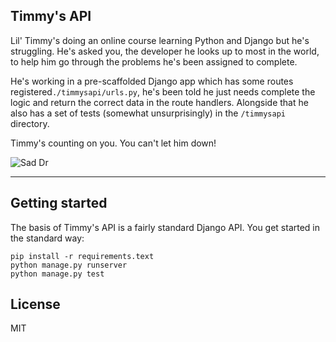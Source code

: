 ## Timmy's API

Lil' Timmy's doing an online course learning Python and Django but he's struggling. He's asked you, the developer he looks up to most in the world, to help him go through the problems he's been assigned to complete.

He's working in a pre-scaffolded Django app which has some routes registered`./timmysapi/urls.py`, he's been told he just needs complete the logic and return the correct data in the route handlers. Alongside that he also has a set of tests (somewhat unsurprisingly) in the `/timmysapi` directory.

Timmy's counting on you. You can't let him down!

![Sad Dr](http://mashable.com/wp-content/uploads/2013/07/Dr.-Who.gif)

----

## Getting started

The basis of Timmy's API is a fairly standard Django API. You get started in the standard way:

```
pip install -r requirements.text
python manage.py runserver
python manage.py test
```

## License

MIT
